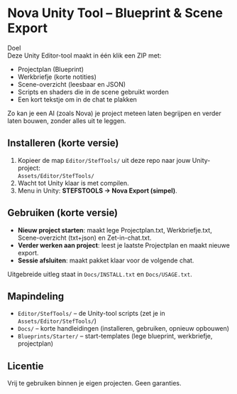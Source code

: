 # Nova Unity Tool – Blueprint & Scene Export

Doel  
Deze Unity Editor-tool maakt in één klik een ZIP met:
- Projectplan (Blueprint)
- Werkbriefje (korte notities)
- Scene-overzicht (leesbaar en JSON)
- Scripts en shaders die in de scene gebruikt worden
- Een kort tekstje om in de chat te plakken

Zo kan je een AI (zoals Nova) je project meteen laten begrijpen en verder laten bouwen, zonder alles uit te leggen.

## Installeren (korte versie)
1. Kopieer de map `Editor/StefTools/` uit deze repo naar jouw Unity-project:  
   `Assets/Editor/StefTools/`
2. Wacht tot Unity klaar is met compilen.
3. Menu in Unity: **STEFSTOOLS → Nova Export (simpel)**.

## Gebruiken (korte versie)
- **Nieuw project starten**: maakt lege Projectplan.txt, Werkbriefje.txt, Scene-overzicht (txt+json) en Zet-in-chat.txt.  
- **Verder werken aan project**: leest je laatste Projectplan en maakt nieuwe export.  
- **Sessie afsluiten**: maakt pakket klaar voor de volgende chat.

Uitgebreide uitleg staat in `Docs/INSTALL.txt` en `Docs/USAGE.txt`.

## Mapindeling
- `Editor/StefTools/` – de Unity-tool scripts (zet je in `Assets/Editor/StefTools/`)  
- `Docs/` – korte handleidingen (installeren, gebruiken, opnieuw opbouwen)  
- `Blueprints/Starter/` – start-templates (lege blueprint, werkbriefje, projectplan)

## Licentie
Vrij te gebruiken binnen je eigen projecten. Geen garanties.
